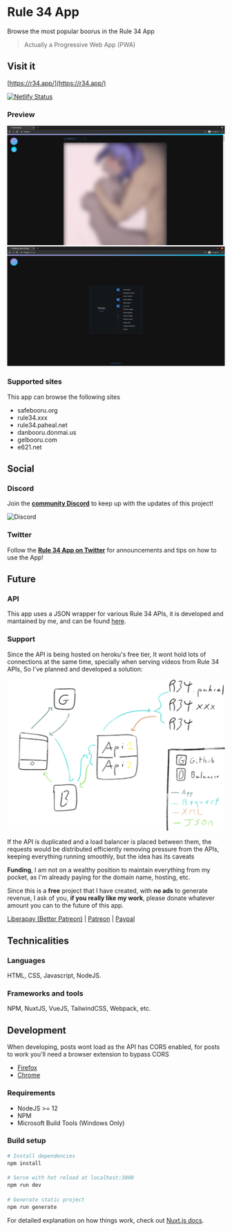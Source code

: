 # Rule 34 App

Browse the most popular boorus in the Rule 34 App

> Actually a Progressive Web App (PWA)

## Visit it

[https://r34.app/](https://r34.app/)

[![Netlify Status](https://api.netlify.com/api/v1/badges/703629e2-193f-4bb0-9349-f02a22d50ed1/deploy-status)](https://app.netlify.com/sites/rule34-app/deploys)

### Preview

![Dashboard Preview](.github/images/dashboard.png)
![Settings Preview](.github/images/settings.png)

### Supported sites

This app can browse the following sites

- safebooru.org
- rule34.xxx
- rule34.paheal.net
- danbooru.donmai.us
- gelbooru.com
- e621.net

## Social

### Discord

Join the **[community Discord](https://discord.gg/fUhYHSZ)** to keep up with the updates of this project!

![Discord](https://img.shields.io/discord/656241666553806861?style=for-the-badge)

### Twitter

Follow the **[Rule 34 App on Twitter](https://twitter.com/Rule34App)** for announcements and tips on how to use the App!

## Future

### API

This app uses a JSON wrapper for various Rule 34 APIs, it is developed and mantained by me, and can be found [here](https://github.com/VoidlessSeven7/Rule-34-API).

### Support

Since the API is being hosted on heroku's free tier, It wont hold lots of connections at the same time, specially when serving videos from Rule 34 APIs, So I've planned and developed a solution:

![Network Map](.github/images/wan_map.png)

If the API is duplicated and a load balancer is placed between them, the requests would be distributed efficiently removing pressure from the APIs, keeping everything running smoothly, but the idea has its caveats

**Funding**, I am not on a wealthy position to maintain everything from my pocket, as I'm already paying for the domain name, hosting, etc.

Since this is a **free** project that I have created, with **no ads** to generate revenue, I ask of you, **if you really like my work**, please donate whatever amount you can to the future of this app.

[Liberapay (Better Patreon)](https://liberapay.com/VoidlessSeven7/) | [Patreon](https://patreon.com/VoidlessSeven7) | [Paypal](https://www.paypal.me/Alejandrorr7)

## Technicalities

### Languages

HTML, CSS, Javascript, NodeJS.

### Frameworks and tools

NPM, NuxtJS, VueJS, TailwindCSS, Webpack, etc.

## Development

When developing, posts wont load as the API has CORS enabled, for posts to work you'll need a browser extension to bypass CORS

- [Firefox](https://addons.mozilla.org/es/firefox/addon/cors-everywhere/)
- [Chrome](https://chrome.google.com/webstore/detail/allow-cors-access-control/lhobafahddgcelffkeicbaginigeejlf)

### Requirements

- NodeJS >= 12
- NPM
- Microsoft Build Tools (Windows Only)

### Build setup

```bash
# Install dependencies
npm install

# Serve with hot reload at localhost:3000
npm run dev

# Generate static project
npm run generate
```

For detailed explanation on how things work, check out [Nuxt.js docs](https://nuxtjs.org).
